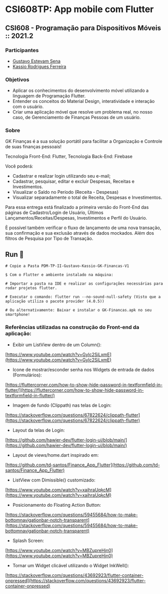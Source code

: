 # CSI608TP: App mobile com Flutter

## CSI608 - Programação para Dispositivos Móveis :: 2021.2

### Participantes
-  [Gustavo Estevam Sena](https://github.com/Gultes)
-  [Kassio Rodrigues Ferreira](https://github.com/KassioRF)

### Objetivos
- Aplicar os conhecimentos do desenvolvimento móvel utilizando a linguagem de Programação Flutter.
- Entender os conceitos do Material Design, interatividade e interação com o usuário.
- Criar uma aplicação móvel que resolve um problema real, no nosso caso, de Gerenciamento de Finanças Pessoas de um usuário.

### Sobre
GK Finanças é a sua solução portátil  para facilitar a Organização e Controle de suas finanças pessoais!

Tecnologia Front-End: Flutter,
Tecnologia Back-End: Firebase

Você poderá:

- Cadastrar e realizar login utilizando seu e-mail;
- Cadastrar, pesquisar, editar e excluir Despesas, Receitas e Investimentos.
- Visualizar o Saldo no Período (Receita - Despesas)
- Visualizar separadamente o total de Receita, Despesas e Investimentos.

Para essa entrega está finalizado a primeira versão  do Front-End das páginas de Cadastro/Login de Usuário, Ùltimos Lançamentos/Receitas/Despesas, Investimentos e Perfil do Usuário.

È possível também verificar o fluxo de lançamento de uma nova transação, sua confirmação e sua exclusão através de dados mockados. Além dos filtros de Pesquisa por Tipo de Transação.

## Run 🏃‍

```
# Copie a Pasta PDM-TP-II-Gustavo-Kassio-GK-Financas-V1

$ Com o Flutter e ambiente instalado na máquina:

# Importar a pasta na IDE e realizar as configurações necessárias para rodar projetos flutter.

# Executar o comando: flutter run --no-sound-null-safety (Visto que a aplicação utiliza o pacote provider (4.0.5))

# Ou alternativamente: Baixar e instalar o GK-Financas.apk no seu smartphone!
```

### Referências utilizadas na construção do Front-end da aplicação:

- Exibir um ListView dentro de um Column():

[https://www.youtube.com/watch?v=Gylc2SiLxmE](https://www.youtube.com/watch?v=Gylc2SiLxmE)

- Icone de mostrar/esconder senha nos Widgets de entrada de dados (Formulários):

[https://fluttercorner.com/how-to-show-hide-password-in-textformfield-in-flutter/](https://fluttercorner.com/how-to-show-hide-password-in-textformfield-in-flutter/)

- Imagem de fundo (Clippath) nas telas de Login:

[https://stackoverflow.com/questions/67822624/clippath-flutter](https://stackoverflow.com/questions/67822624/clippath-flutter)

- Layout da telas de Login:

[https://github.com/hawier-dev/flutter-login-ui/blob/main/](https://github.com/hawier-dev/flutter-login-ui/blob/main/)


- Layout de views/home.dart inspirado em:

[https://github.com/td-santos/Finance_App_Flutter](https://github.com/td-santos/Finance_App_Flutter)

- ListView com Dimissible() customizado:

[https://www.youtube.com/watch?v=xaihraUqkcM](https://www.youtube.com/watch?v=xaihraUqkcM)

- Posicionamento do Floating Action Button:

[https://stackoverflow.com/questions/59455684/how-to-make-bottomnavigationbar-notch-transparent](https://stackoverflow.com/questions/59455684/how-to-make-bottomnavigationbar-notch-transparent)


- Splash Screen:

[https://www.youtube.com/watch?v=MBZupreHjn0](https://www.youtube.com/watch?v=MBZupreHjn0)

- Tornar um Widget clicável utilizando o Widget InkWell():

[https://stackoverflow.com/questions/43692923/flutter-container-onpressed](https://stackoverflow.com/questions/43692923/flutter-container-onpressed)

